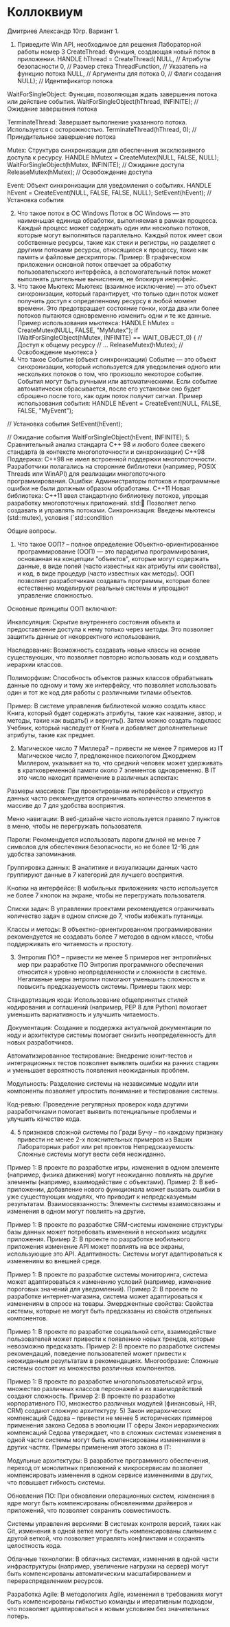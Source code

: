 # Коллоквиум
Дмитриев Александр 10гр. Вариант 1.
1. Приведите Win API, необходимое для решения Лабораторной работы номер 3
CreateThread: Функция, создающая новый поток в приложении. HANDLE hThread = CreateThread(
    NULL,           // Атрибуты безопасности
    0,              // Размер стека
    ThreadFunction, // Указатель на функцию потока
    NULL,           // Аргументы для потока
    0,              // Флаги создания
    NULL);          // Идентификатор потока

WaitForSingleObject: Функция, позволяющая ждать завершения потока или действие события. WaitForSingleObject(hThread, INFINITE); // Ожидание завершения потока

TerminateThread: Завершает выполнение указанного потока. Используется с осторожностью. TerminateThread(hThread, 0); // Принудительное завершение потока

Mutex: Структура синхронизации для обеспечения эксклюзивного доступа к ресурсу. HANDLE hMutex = CreateMutex(NULL, FALSE, NULL);
WaitForSingleObject(hMutex, INFINITE); // Ожидание доступа
ReleaseMutex(hMutex); // Освобождение доступа

Event: Объект синхронизации для уведомления о событиях. HANDLE hEvent = CreateEvent(NULL, FALSE, FALSE, NULL);
SetEvent(hEvent); // Установка события

2. Что такое поток в ОС Windows
Поток в ОС Windows — это наименьшая единица обработки, выполняемая в рамках процесса. Каждый процесс может содержать один или несколько потоков,
которые могут выполняться параллельно. Каждый поток имеет свои собственные ресурсы, такие как стеки и регистры, но разделяет с другими потоками ресурсы,
относящиеся к процессу, такие как память и файловые дескрипторы.
Пример:
В графическом приложении основной поток отвечает за обработку пользовательского интерфейса, а вспомогательный поток может выполнять длительные вычисления,
не блокируя интерфейс.
4. Что такое Мьютекс
Мьютекс (взаимное исключение) — это объект синхронизации, который гарантирует, что только один поток может получить доступ к определенному ресурсу в любой момент времени.
Это предотвращает состояние гонки, когда два или более потоков пытаются одновременно изменить одни и те же данные.
Пример использования мьютекса:
HANDLE hMutex = CreateMutex(NULL, FALSE, "MyMutex");
if (WaitForSingleObject(hMutex, INFINITE) == WAIT_OBJECT_0) {
    // Доступ к общему ресурсу
    // ...
    ReleaseMutex(hMutex); // Освобождение мьютекса
}
6. Что такое Событие (объект синхронизации)
Событие — это объект синхронизации, который используется для уведомления одного или нескольких потоков о том, что произошло некоторое событие.
События могут быть ручными или автоматическими. Если событие автоматически сбрасывается, после его установки оно будет сброшено после того, как один поток получит сигнал.
Пример использования события:
HANDLE hEvent = CreateEvent(NULL, FALSE, FALSE, "MyEvent");

// Установка события
SetEvent(hEvent);

// Ожидание события
WaitForSingleObject(hEvent, INFINITE);
5. Сравнительный анализ стандарта C++ 98 и любого более свежего стандарта (в контексте многопоточности и синхронизации)
C++98
Поддержка: C++98 не имел встроенной поддержки многопоточности. Разработчики полагались на сторонние библиотеки (например, POSIX Threads или WinAPI) 
для реализации многопоточного программирования.
Ошибки: Администраторы потоков и программные ошибки не были должным образом обработаны.
C++11
Новая библиотека: C++11 ввел стандартную библиотеку потоков, упрощая разработку многопоточных приложений.
std::thread: Позволяет легко создавать и управлять потоками.
Синхронизация: Введены мьютексы (std::mutex), условия (`std::condition


Общие вопросы.

1) Что такое ООП? – полное определение
Объектно-ориентированное программирование (ООП) — это парадигма программирования, основанная на концепции "объектов", которые могут содержать данные,
в виде полей (часто известных как атрибуты или свойства), и код, в виде процедур (часто известных как методы). ООП позволяет разработчикам создавать программы,
которые более естественно моделируют реальные системы и упрощают управление сложностью.

Основные принципы ООП включают:

Инкапсуляция: Скрытие внутреннего состояния объекта и предоставление доступа к нему только через методы. Это позволяет защитить данные от некорректного использования.

Наследование: Возможность создавать новые классы на основе существующих, что позволяет повторно использовать код и создавать иерархии классов.

Полиморфизм: Способность объектов разных классов обрабатывать данные по одному и тому же интерфейсу, что позволяет использовать один и тот же код для работы с различными 
типами объектов.

Пример: В системе управления библиотекой можно создать класс Книга, который будет содержать атрибуты, такие как название, автор, и методы, такие как выдать() и вернуть(). 
Затем можно создать подкласс Учебник, который наследует от Книга и добавляет дополнительные атрибуты, такие как предмет.

2) Магическое число 7 Миллера? – привести не менее 7 примеров из IT
Магическое число 7, предложенное психологом Джорджем Миллером, указывает на то, что средний человек может удерживать в кратковременной памяти около 7 элементов одновременно.
В IT это число находит применение в различных аспектах:

Размеры массивов: При проектировании интерфейсов и структур данных часто рекомендуется ограничивать количество элементов в массиве до 7 для удобства восприятия.

Меню навигации: В веб-дизайне часто используется правило 7 пунктов в меню, чтобы не перегружать пользователя.

Пароли: Рекомендуется использовать пароли длиной не менее 7 символов для обеспечения безопасности, но не более 12-16 для удобства запоминания.

Группировка данных: В аналитике и визуализации данных часто группируют данные в 7 категорий для лучшего восприятия.

Кнопки на интерфейсе: В мобильных приложениях часто используется не более 7 кнопок на экране, чтобы не перегружать пользователя.

Списки задач: В управлении проектами рекомендуется ограничивать количество задач в одном списке до 7, чтобы избежать путаницы.

Классы и методы: В объектно-ориентированном программировании рекомендуется не создавать более 7 методов в одном классе, чтобы поддерживать его читаемость и простоту.

3) Энтропия ПО? – привести не менее 5 примеров нег энтропийных мер при разработке ПО
Энтропия программного обеспечения относится к уровню неопределенности и сложности в системе. Негативные меры энтропии помогают уменьшить сложность и повысить предсказуемость
системы. Примеры таких мер:

Стандартизация кода: Использование общепринятых стилей кодирования и соглашений (например, PEP 8 для Python) помогает уменьшить вариативность и улучшить читаемость.

Документация: Создание и поддержка актуальной документации по коду и архитектуре системы помогает снизить неопределенность для новых разработчиков.

Автоматизированное тестирование: Внедрение юнит-тестов и интеграционных тестов позволяет выявлять ошибки на ранних стадиях и уменьшает вероятность появления неожиданных 
проблем.

Модульность: Разделение системы на независимые модули или компоненты позволяет упростить понимание и тестирование системы.

Код-ревью: Проведение регулярных проверок кода другими разработчиками помогает выявить потенциальные проблемы и улучшить качество кода.

4) 5 признаков сложной системы по Гради Бучу – по каждому признаку привести не менее 2-х пояснительных примеров из Ваших Лабораторных работ или pet проектов
Непредсказуемость: Сложные системы могут вести себя неожиданно.

Пример 1: В проекте по разработке игры, изменения в одном элементе (например, физика движения) могут неожиданно повлиять на другие элементы (например, взаимодействие с 
объектами).
Пример 2: В веб-приложении, добавление нового функционала может вызвать ошибки в уже существующих модулях, что приводит к непредсказуемым результатам.
Взаимосвязанность: Элементы системы взаимосвязаны и изменения в одном могут повлиять на другие.

Пример 1: В проекте по разработке CRM-системы изменение структуры базы данных может потребовать изменений в нескольких модулях приложения.
Пример 2: В проекте по разработке мобильного приложения изменение API может повлиять на все экраны, использующие это API.
Адаптивность: Системы могут адаптироваться к изменениям во внешней среде.

Пример 1: В проекте по разработке системы мониторинга, система может адаптироваться к изменению условий (например, изменение пороговых значений для уведомлений).
Пример 2: В проекте по разработке интернет-магазина, система может адаптироваться к изменениям в спросе на товары.
Эмерджентные свойства: Свойства системы, которые не могут быть предсказаны из свойств отдельных компонентов.

Пример 1: В проекте по разработке социальной сети, взаимодействие пользователей может привести к появлению новых трендов, которые невозможно предсказать.
Пример 2: В проекте по разработке системы рекомендаций, поведение пользователей может привести к неожиданным результатам в рекомендациях.
Многообразие: Сложные системы состоят из множества различных компонентов.

Пример 1: В проекте по разработке многопользовательской игры, множество различных классов персонажей и их взаимодействий создают сложность.
Пример 2: В проекте по разработке корпоративного ПО, множество различных модулей (финансовый, HR, CRM) создают сложную архитектуру.
5) Закон иерархических компенсаций Седова – привести не менее 5 исторических примеров применения закона Седова в эволюции IT сферы
Закон иерархических компенсаций Седова утверждает, что в сложных системах изменения в одной части системы могут быть компенсированы изменениями в других частях. 
Примеры применения этого закона в IT:

Модульные архитектуры: В разработке программного обеспечения, переход от монолитных приложений к микросервисам позволяет компенсировать изменения в одном сервисе изменениями в других, что повышает гибкость системы.

Обновления ПО: При обновлении операционных систем, изменения в ядре могут быть компенсированы обновлениями драйверов и приложений, что позволяет сохранить совместимость.

Системы управления версиями: В системах контроля версий, таких как Git, изменения в одной ветке могут быть компенсированы слиянием с другой веткой, что позволяет управлять 
конфликтами и сохранять целостность кода.

Облачные технологии: В облачных системах, изменения в одной части инфраструктуры (например, увеличение нагрузки на сервер) могут быть компенсированы автоматическим 
масштабированием и перераспределением ресурсов.

Разработка Agile: В методологиях Agile, изменения в требованиях могут быть компенсированы гибкостью команды и итеративным подходом, что позволяет адаптироваться к новым 
условиям без значительных потерь.
